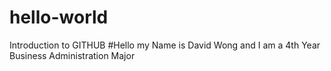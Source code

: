 # hello-world
Introduction to GITHUB
#Hello my Name is David Wong and I am a 4th Year Business Administration Major
